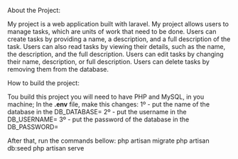 About the Project: 

My project is a web application built with laravel. My project allows users to manage tasks, which are units of work that need to be done. Users can create tasks by providing a name, a description, and a full description of the task. Users can also read tasks by viewing their details, such as the name, the description, and the full description. Users can edit tasks by changing their name, description, or full description. Users can delete tasks by removing them from the database.

How to build the project:

Tou build this project you will need to have PHP and MySQL, in you machine;
In the **.env** file, make this changes:
1º - put the name of the database in the DB_DATABASE=
2º - put the username in the DB_USERNAME=
3º - put the password of the database in the DB_PASSWORD=

After that, run the commands bellow: 
php artisan migrate
php artisan db:seed
php artisan serve
